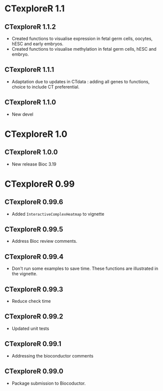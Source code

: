 # CTexploreR 1.1

## CTexploreR 1.1.2

- Created functions to visualise expression in fetal germ cells,
  oocytes, hESC and early embryos.
- Created functions to visualise methylation in fetal germ cells, hESC
  and embryo.

## CTexploreR 1.1.1

- Adaptation due to updates in CTdata : adding all genes to functions,
  choice to include CT preferential.

## CTexploreR 1.1.0

- New devel

# CTexploreR 1.0

## CTexploreR 1.0.0

- New release Bioc 3.19

# CTexploreR 0.99

## CTexploreR 0.99.6

- Added `InteractiveComplexHeatmap` to vignette

## CTexploreR 0.99.5

- Address Bioc review comments.

## CTexploreR 0.99.4

- Don't run some examples to save time. These functions are
  illustrated in the vignette.

## CTexploreR 0.99.3

- Reduce check time

## CTexploreR 0.99.2

- Updated unit tests

## CTexploreR 0.99.1

- Addressing the bioconductor comments

## CTexploreR 0.99.0

- Package submission to Biocoductor.

